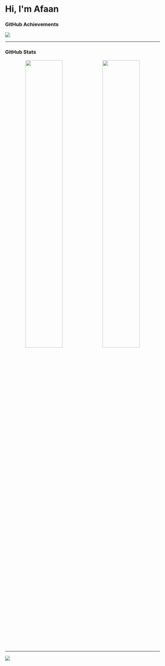 # Hi, I'm Afaan  

### GitHub Achievements  
![](https://github-trophies.vercel.app/?username=trulynotafan&theme=onedark)

---

### GitHub Stats  
<div align="center">
  <img src="https://github-readme-stats.vercel.app/api?username=trulynotafan&show_icons=true&title_color=ffffff&icon_color=79ff97&text_color=c9c9c9&bg_color=151515&hide_border=true" width="49%" />
  <img src="https://github-readme-stats.vercel.app/api/top-langs/?username=trulynotafan&layout=compact&langs_count=10&theme=tokyonight&hide_border=true" width="49%" />
</div>

---

![](https://komarev.com/ghpvc/?username=trulynptafan)
